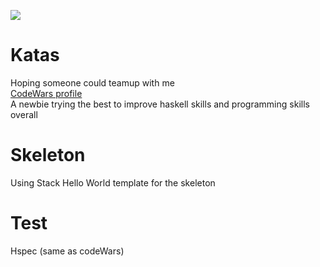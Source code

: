 ![](https://www.codewars.com/users/soulomoon/badges/large)
# Katas
Hoping someone could teamup with me  
[CodeWars profile](https://www.codewars.com/users/soulomoon/stats)  
A newbie trying the best to improve haskell skills and programming skills overall  
# Skeleton
Using Stack Hello World template for the skeleton  
# Test
Hspec (same as codeWars)  
